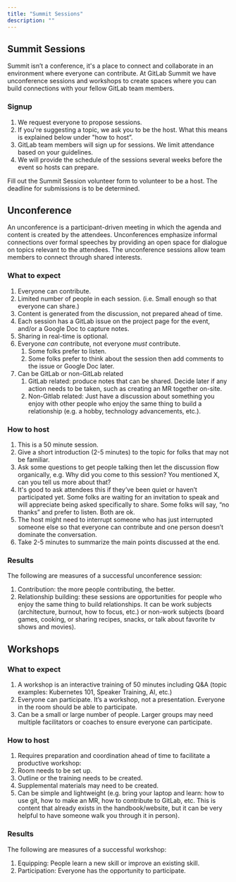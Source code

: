 ```yaml
---
title: "Summit Sessions"
description: ""
---
```


## Summit Sessions

Summit isn’t a conference, it's a place to connect and collaborate in an environment where everyone can contribute. At GitLab Summit we have unconference sessions and workshops to create spaces where you can build connections with your fellow GitLab team members.

### Signup

1. We request everyone to propose sessions.
1. If you're suggesting a topic, we ask you to be the host. What this means is explained below under "how to host”.
1. GitLab team members will sign up for sessions. We limit attendance based on your guidelines.
1. We will provide the schedule of the sessions several weeks before the event so hosts can prepare.

Fill out the Summit Session volunteer form to volunteer to be a host.  The deadline for submissions is to be determined.

## Unconference

An unconference is a participant-driven meeting in which the agenda and content is created by the attendees. Unconferences emphasize informal connections over formal speeches by providing an open space for dialogue on topics relevant to the attendees. The unconference sessions allow team members to connect through shared interests.

### What to expect

1. Everyone can contribute.
1. Limited number of people in each session. (i.e. Small enough so that everyone can share.)
1. Content is generated from the discussion, not prepared ahead of time.
1. Each session has a GitLab issue on the project page for the event, and/or a Google Doc to capture notes.
1. Sharing in real-time is optional.
1. Everyone _can_ contribute, not everyone _must_ contribute.
   1. Some folks prefer to listen.
   1. Some folks prefer to think about the session then add comments to the issue or Google Doc later.
1. Can be GitLab or non-GitLab related
   1. GitLab related: produce notes that can be shared. Decide later if any action needs to be taken, such as creating an MR together on-site.
   1. Non-Gitlab related: Just have a discussion about something you enjoy with other people who enjoy the same thing to build a relationship (e.g. a hobby, technology advancements, etc.).

### How to host

1. This is a 50 minute session.
1. Give a short introduction (2-5 minutes) to the topic for folks that may not be familiar.
1. Ask some questions to get people talking then let the discussion flow organically, e.g. Why did you come to this session? You mentioned X, can you tell us more about that?
1. It's good to ask attendees this if they’ve been quiet or haven’t participated yet. Some folks are waiting for an invitation to speak and will appreciate being asked specifically to share. Some folks will say, “no thanks” and prefer to listen. Both are ok.
1. The host might need to interrupt someone who has just interrupted someone else so that everyone can contribute and one person doesn’t dominate the conversation.
1. Take 2-5 minutes to summarize the main points discussed at the end.

### Results

The following are measures of a successful unconference session:

1. Contribution: the more people contributing, the better.
1. Relationship building: these sessions are opportunities for people who enjoy the same thing to build relationships. It can be work subjects (architecture, burnout, how to focus, etc.) or non-work subjects (board games, cooking, or sharing recipes, snacks, or talk about favorite tv shows and movies).

## Workshops

### What to expect

1. A workshop is an interactive training of 50 minutes including Q&A (topic examples: Kubernetes 101, Speaker Training, AI, etc.)
1. Everyone can participate. It’s a workshop, not a presentation. Everyone in the room should be able to participate.
1. Can be a small or large number of people. Larger groups may need multiple facilitators or coaches to ensure everyone can participate.

### How to host

1. Requires preparation and coordination ahead of time to facilitate a productive workshop:
1. Room needs to be set up.
1. Outline or the training needs to be created.
1. Supplemental materials may need to be created.
1. Can be simple and lightweight (e.g. bring your laptop and learn: how to use git, how to make an MR, how to contribute to GitLab, etc. This is content that already exists in the handbook/website, but it can be very helpful to have someone walk you through it in person).

### Results

The following are measures of a successful workshop:

1. Equipping: People learn a new skill or improve an existing skill.
1. Participation: Everyone has the opportunity to participate.
